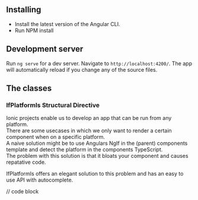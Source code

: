 ## Installing

- Install the latest version of the Angular CLI.
- Run NPM install

## Development server

Run `ng serve` for a dev server. Navigate to `http://localhost:4200/`. The app will automatically reload if you change any of the source files.

## The classes

### IfPlatformIs Structural Directive

Ionic projects enable us to develop an app that can be run from any platform.  
There are some usecases in which we only want to render a certain component when on a specific platform.  
A naive solution might be to use Angulars NgIf in the (parent) components template and detect the platform in the components TypeScript.  
The problem with this solution is that it bloats your component and causes repatative code.  

IfPlatformIs offers an elegant solution to this problem and has an easy to use API with autocomplete.

// code block

